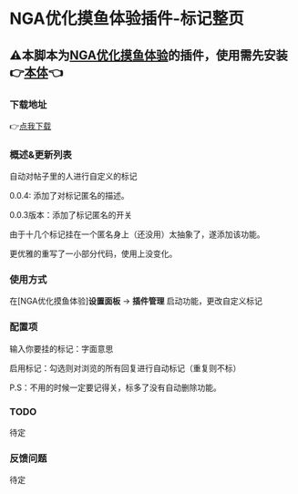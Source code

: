 # NGA优化摸鱼体验插件-标记整页

## ⚠本脚本为[NGA优化摸鱼体验](https://greasyfork.org/zh-CN/scripts/393991-nga%E4%BC%98%E5%8C%96%E6%91%B8%E9%B1%BC%E4%BD%93%E9%AA%8C)的插件，使用需先安装👉[本体](https://greasyfork.org/zh-CN/scripts/393991-nga%E4%BC%98%E5%8C%96%E6%91%B8%E9%B1%BC%E4%BD%93%E9%AA%8C)👈

### 下载地址

👉[点我下载](https://greasyfork.org/zh-CN/scripts/489007)

### 概述&更新列表

自动对帖子里的人进行自定义的标记

0.0.4: 添加了对标记匿名的描述。

0.0.3版本：添加了标记匿名的开关

由于十几个标记挂在一个匿名身上（还没用）太抽象了，遂添加该功能。

更优雅的重写了一小部分代码，使用上没变化。

### 使用方式

在[NGA优化摸鱼体验]**设置面板** -> **插件管理** 启动功能，更改自定义标记

### 配置项

输入你要挂的标记：字面意思

启用标记：勾选则对浏览的所有回复进行自动标记（重复则不标）

P.S：不用的时候一定要记得关，标多了没有自动删除功能。

### TODO

待定

### 反馈问题

待定